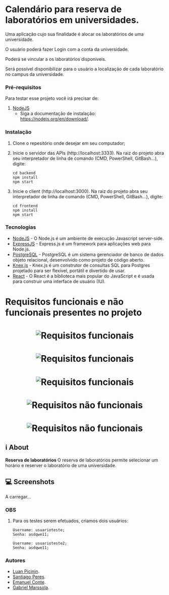 # Calendário para reserva de laboratórios em universidades.

Uma aplicação cujo sua finalidade é alocar os laboratórios de uma universidade.

O usuário poderá fazer Login com a conta da universidade.

Poderá se vincular a os laboratórios disponiveis.

Será possível disponibilizar para o usuário a localização de cada laboratório no campus da universidade.

### Pré-requisitos

Para testar esse projeto você irá precisar de:

1. [NodeJS](https://nodejs.org/en/)
   - Siga a documentação de instalação: https://nodejs.org/en/download/.

### Instalação

1. Clone o repesitório onde desejar em seu computador;

2. Inicie o servidor das APIs (http://localhost:3333). Na raiz do projeto abra seu interpretador de linha de comando (CMD, PowerShell, GitBash...), digite:
   ```
   cd backend
   npm install
   npm start
   ```
3. Inicie o client (http://localhost:3000). Na raiz do projeto abra seu interpretador de linha de comando (CMD, PowerShell, GitBash...), digite:
   ```
   cd frontend
   npm install
   npm start
   ```

### Tecnologias

- [NodeJS](https://nodejs.org/en/) - O Node.js é um ambiente de execução Javascript server-side.
- [ExpressJS](https://expressjs.com/pt-br/) - Express.js é um framework para aplicações web para Node.js.
- [PostgreSQL](https://www.mongodb.com/) - PostgreSQL é um sistema gerenciador de banco de dados objeto relacional, desenvolvido como projeto de código aberto.
- [Knex.js](https://mongoosejs.com/) - Knex.js é um construtor de consultas SQL para Postgres projetado para ser flexível, portátil e divertido de usar.
- [React](https://pt-br.reactjs.org/) - O React é a biblioteca mais popular do JavaScript e é usada para construir uma interface de usuário (IU).

# Requisitos funcionais e não funcionais presentes no projeto

<h1 align="center">
  <img alt="Requisitos funcionais" src="https://github.com/SantiagoPeres/CalendarioReservaLaboratorios/blob/main/.github/reqf1reqf2.png" />
</h1>
<h1 align="center">
  <img alt="Requisitos funcionais" src="https://github.com/SantiagoPeres/CalendarioReservaLaboratorios/blob/main/.github/reqf3reqf4.png" />
</h1>
<h1 align="center">
  <img alt="Requisitos funcionais" src="https://github.com/SantiagoPeres/CalendarioReservaLaboratorios/blob/main/.github/reqf5req6.png" />
</h1>
<h1 align="center">
  <img alt="Requisitos não funcionais" src="https://github.com/SantiagoPeres/CalendarioReservaLaboratorios/blob/main/.github/reqf7.png" />
</h1>
<a id="about"></a>
<h1 align="center">
  <img alt="Requisitos não funcionais" src="https://github.com/SantiagoPeres/CalendarioReservaLaboratorios/blob/main/.github/reqnf8reqnf9.png" />
</h1>
<a id="about"></a>

## :information_source: About

<strong> Reserva de laboratórios </strong> O reserva de laboratórios permite selecionar um horário e reserver o laboratório de uma universidade.

## :computer: Screenshots

A carregar...

<!--
<h1 align="center">
  <img alt="Reserva Laboratorio" src="https://github.com/marlonchallouts/Ecoleta/blob/master/.github/app-screen.png" />
</h1>
-->

### OBS

1. Para os testes serem efetuados, criamos dois usuários:

   ```
   Username: usuarioteste;
   Senha: asdqwe11;

   Username: usuarioteste2;
   Senha: asdqwe11;
   ```

### Autores

- [Luan Picinin](https://github.com/LuanPicinin).
- [Santiago Peres](https://github.com/SantiagoPeres).
- [Emanuel Conte](https://github.com/emanuelconte).
- [Gabriel Marssola](https://github.com/gmarssola).
